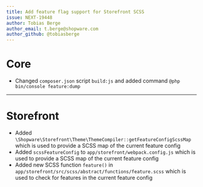 ```yaml
---
title: Add feature flag support for Storefront SCSS
issue: NEXT-19448
author: Tobias Berge
author_email: t.berge@shopware.com
author_github: @tobiasberge
---
```

# Core
* Changed `composer.json` script `build:js` and added command `@php bin/console feature:dump`
___
# Storefront
* Added `\Shopware\Storefront\Theme\ThemeCompiler::getFeatureConfigScssMap` which is used to provide a SCSS map of the current feature config
* Added `scssFeatureConfig` to `app/storefront/webpack.config.js` which is used to provide a SCSS map of the current feature config
* Added new SCSS function `feature()` in `app/storefront/src/scss/abstract/functions/feature.scss` which is used to check for features in the current feature config
